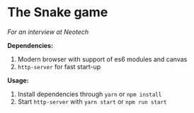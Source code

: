 # The Snake game
_For an interview at Neotech_

**Dependencies:**
1. Modern browser with support of es6 modules and canvas
2. `http-server` for fast start-up

**Usage:**
1. Install dependencies through `yarn` or `npm install`
2. Start `http-server` with `yarn start` or `npm run start`
